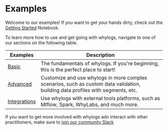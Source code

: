 # Examples

Welcome to our examples!
If you want to get your hands dirty, check out the [Getting Started](https://nbviewer.org/github/whylabs/whylogs/blob/mainline/python/examples/basic/Getting_Started.ipynb) Notebook.

To learn more how to use and get going with whylogs, navigate to one of our sections on the following table.

| Examples                                                                                      | Description                                                                                                                     |
| --------------------------------------------------------------------------------------------- | ------------------------------------------------------------------------------------------------------------------------------- |
| [Basic](https://github.com/whylabs/whylogs/tree/mainline/python/examples/basic)               | The fundamentals of whylogs. If you're beginning, this is the perfect place to start!                                           |
| [Advanced](https://github.com/whylabs/whylogs/tree/mainline/python/examples/advanced)         | Customize and use whylogs in more complex scenarios, such as custom data validation, building data profiles with segments, etc. |
| [Integrations](https://github.com/whylabs/whylogs/tree/mainline/python/examples/integrations) | Use whylogs with external tools platforms, such as Mlflow, Spark, WhyLabs, and much more.                                       |

If you want to get more involved with whylogs adn interact with other practitioners, make sure to [join our community Slack](http://join.slack.whylabs.ai/)
